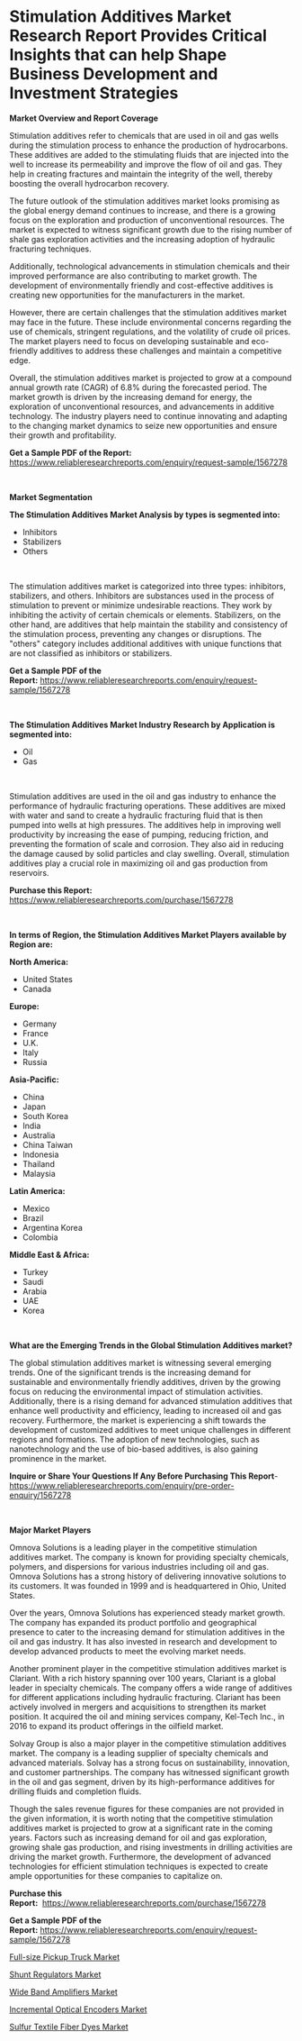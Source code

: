 <p><h1>Stimulation Additives Market Research Report Provides Critical Insights that can help Shape Business Development and Investment Strategies</h1></p><p><strong>Market Overview and Report Coverage</strong></p>
<p><p>Stimulation additives refer to chemicals that are used in oil and gas wells during the stimulation process to enhance the production of hydrocarbons. These additives are added to the stimulating fluids that are injected into the well to increase its permeability and improve the flow of oil and gas. They help in creating fractures and maintain the integrity of the well, thereby boosting the overall hydrocarbon recovery.</p><p>The future outlook of the stimulation additives market looks promising as the global energy demand continues to increase, and there is a growing focus on the exploration and production of unconventional resources. The market is expected to witness significant growth due to the rising number of shale gas exploration activities and the increasing adoption of hydraulic fracturing techniques.</p><p>Additionally, technological advancements in stimulation chemicals and their improved performance are also contributing to market growth. The development of environmentally friendly and cost-effective additives is creating new opportunities for the manufacturers in the market.</p><p>However, there are certain challenges that the stimulation additives market may face in the future. These include environmental concerns regarding the use of chemicals, stringent regulations, and the volatility of crude oil prices. The market players need to focus on developing sustainable and eco-friendly additives to address these challenges and maintain a competitive edge.</p><p>Overall, the stimulation additives market is projected to grow at a compound annual growth rate (CAGR) of 6.8% during the forecasted period. The market growth is driven by the increasing demand for energy, the exploration of unconventional resources, and advancements in additive technology. The industry players need to continue innovating and adapting to the changing market dynamics to seize new opportunities and ensure their growth and profitability.</p></p>
<p><strong>Get a Sample PDF of the Report:</strong> <a href="https://www.reliableresearchreports.com/enquiry/request-sample/1567278">https://www.reliableresearchreports.com/enquiry/request-sample/1567278</a></p>
<p>&nbsp;</p>
<p><strong>Market Segmentation</strong></p>
<p><strong>The Stimulation Additives Market Analysis by types is segmented into:</strong></p>
<p><ul><li>Inhibitors</li><li>Stabilizers</li><li>Others</li></ul></p>
<p>&nbsp;</p>
<p><p>The stimulation additives market is categorized into three types: inhibitors, stabilizers, and others. Inhibitors are substances used in the process of stimulation to prevent or minimize undesirable reactions. They work by inhibiting the activity of certain chemicals or elements. Stabilizers, on the other hand, are additives that help maintain the stability and consistency of the stimulation process, preventing any changes or disruptions. The "others" category includes additional additives with unique functions that are not classified as inhibitors or stabilizers.</p></p>
<p><strong>Get a Sample PDF of the Report:</strong>&nbsp;<a href="https://www.reliableresearchreports.com/enquiry/request-sample/1567278">https://www.reliableresearchreports.com/enquiry/request-sample/1567278</a></p>
<p>&nbsp;</p>
<p><strong>The Stimulation Additives Market Industry Research by Application is segmented into:</strong></p>
<p><ul><li>Oil</li><li>Gas</li></ul></p>
<p>&nbsp;</p>
<p><p>Stimulation additives are used in the oil and gas industry to enhance the performance of hydraulic fracturing operations. These additives are mixed with water and sand to create a hydraulic fracturing fluid that is then pumped into wells at high pressures. The additives help in improving well productivity by increasing the ease of pumping, reducing friction, and preventing the formation of scale and corrosion. They also aid in reducing the damage caused by solid particles and clay swelling. Overall, stimulation additives play a crucial role in maximizing oil and gas production from reservoirs.</p></p>
<p><strong>Purchase this Report:</strong>&nbsp; <a href="https://www.reliableresearchreports.com/purchase/1567278">https://www.reliableresearchreports.com/purchase/1567278</a></p>
<p>&nbsp;</p>
<p><strong>In terms of Region, the Stimulation Additives Market Players available by Region are:</strong></p>
<p>
    <p> <strong> North America: </strong>
        <ul>
            <li>United States</li>
            <li>Canada</li>
        </ul>
        </p> 
    <p> <strong> Europe: </strong>
        <ul>
            <li>Germany</li>
            <li>France</li>
            <li>U.K.</li>
            <li>Italy</li>
            <li>Russia</li>
        </ul>
        </p> 
    <p> <strong> Asia-Pacific: </strong>
        <ul>
            <li>China</li>
            <li>Japan</li>
            <li>South Korea</li>
            <li>India</li>
            <li>Australia</li>
            <li>China Taiwan</li>
            <li>Indonesia</li>
            <li>Thailand</li>
            <li>Malaysia</li>
        </ul>
        </p> 
    <p> <strong> Latin America: </strong>
        <ul>
            <li>Mexico</li>
            <li>Brazil</li>
            <li>Argentina Korea</li>
            <li>Colombia</li>
        </ul>
        </p> 
    <p> <strong> Middle East & Africa: </strong>
        <ul>
            <li>Turkey</li>
            <li>Saudi</li>
            <li>Arabia</li>
            <li>UAE</li>
            <li>Korea</li>
        </ul>
    </p>
    </p>
<p>&nbsp;</p>
<p><strong>What are the Emerging Trends in the Global Stimulation Additives market?</strong></p>
<p><p>The global stimulation additives market is witnessing several emerging trends. One of the significant trends is the increasing demand for sustainable and environmentally friendly additives, driven by the growing focus on reducing the environmental impact of stimulation activities. Additionally, there is a rising demand for advanced stimulation additives that enhance well productivity and efficiency, leading to increased oil and gas recovery. Furthermore, the market is experiencing a shift towards the development of customized additives to meet unique challenges in different regions and formations. The adoption of new technologies, such as nanotechnology and the use of bio-based additives, is also gaining prominence in the market.</p></p>
<p><strong>Inquire or Share Your Questions If Any Before Purchasing This Report</strong>- <a href="https://www.reliableresearchreports.com/enquiry/pre-order-enquiry/1567278">https://www.reliableresearchreports.com/enquiry/pre-order-enquiry/1567278</a></p>
<p>&nbsp;</p>
<p><strong>Major Market Players</strong></p>
<p><p>Omnova Solutions is a leading player in the competitive stimulation additives market. The company is known for providing specialty chemicals, polymers, and dispersions for various industries including oil and gas. Omnova Solutions has a strong history of delivering innovative solutions to its customers. It was founded in 1999 and is headquartered in Ohio, United States.</p><p>Over the years, Omnova Solutions has experienced steady market growth. The company has expanded its product portfolio and geographical presence to cater to the increasing demand for stimulation additives in the oil and gas industry. It has also invested in research and development to develop advanced products to meet the evolving market needs. </p><p>Another prominent player in the competitive stimulation additives market is Clariant. With a rich history spanning over 100 years, Clariant is a global leader in specialty chemicals. The company offers a wide range of additives for different applications including hydraulic fracturing. Clariant has been actively involved in mergers and acquisitions to strengthen its market position. It acquired the oil and mining services company, Kel-Tech Inc., in 2016 to expand its product offerings in the oilfield market.</p><p>Solvay Group is also a major player in the competitive stimulation additives market. The company is a leading supplier of specialty chemicals and advanced materials. Solvay has a strong focus on sustainability, innovation, and customer partnerships. The company has witnessed significant growth in the oil and gas segment, driven by its high-performance additives for drilling fluids and completion fluids.</p><p>Though the sales revenue figures for these companies are not provided in the given information, it is worth noting that the competitive stimulation additives market is projected to grow at a significant rate in the coming years. Factors such as increasing demand for oil and gas exploration, growing shale gas production, and rising investments in drilling activities are driving the market growth. Furthermore, the development of advanced technologies for efficient stimulation techniques is expected to create ample opportunities for these companies to capitalize on.</p></p>
<p><strong>Purchase this Report:</strong>&nbsp;&nbsp;<a href="https://www.reliableresearchreports.com/purchase/1567278">https://www.reliableresearchreports.com/purchase/1567278</a></p>
<p></p>
<p><strong>Get a Sample PDF of the Report:</strong>&nbsp;<a href="https://www.reliableresearchreports.com/enquiry/request-sample/1567278">https://www.reliableresearchreports.com/enquiry/request-sample/1567278</a></p>
<p><p><a href="https://www.linkedin.com/pulse/full-size-pickup-truck-market-share-amp-new-trends-jc5wc/">Full-size Pickup Truck Market</a></p><p><a href="https://medium.com/@thesjenney10210/shunt-regulators-market-size-growth-forecast-2023-2030-7c13b058eca5">Shunt Regulators Market</a></p><p><a href="https://medium.com/@marvinhug741/wide-band-amplifiers-market-size-growth-forecast-2023-2030-c013aa942d56">Wide Band Amplifiers Market</a></p><p><a href="https://www.linkedin.com/pulse/incremental-optical-encoders-market-size-2023-2030-nlzgf/">Incremental Optical Encoders Market</a></p><p><a href="https://www.linkedin.com/pulse/sulfur-textile-fiber-dyes-market-size-share-global-analysis-2sqfe/">Sulfur Textile Fiber Dyes Market</a></p></p>